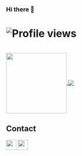 ### Hi there 👋
# ![Profile views](https://gpvc.arturio.dev/ssssssssssss)  
<br>
  <a href="https://github.com/anuraghazra/github-readme-stats">
  <img height="165" align="center" src="https://github-readme-stats.vercel.app/api?username=Danielcbrk&theme=radical" />
</a>
<a href="https://github.com/anuraghazra/github-readme-stats">
  <img align="center" src="https://github-readme-stats.vercel.app/api/top-langs/?username=Danielcbrk&layout=compact&theme=radical" />
</a>

## Contact 
<a>
  <a href="https://www.linkedin.com/in/daniel-de-campos-berraquero-a88b8b150/"><img height="28" align="center" src="https://content.linkedin.com/content/dam/me/business/en-us/amp/brand-site/v2/bg/LI-Logo.svg.original.svg" /></a>
</a>
<a>
  <a href="mailto: daniel_cm_br@hotmail.com"><img height="28" align="center" src="https://cdn-icons-png.flaticon.com/512/732/732223.png" /></a>
</a>




<!--
**Danielcbrk/Danielcbrk** is a ✨ _special_ ✨ repository because its `README.md` (this file) appears on your GitHub profile.

Here are some ideas to get you started:

- 🔭 I’m currently working on ...
- 🌱 I’m currently learning ...
- 👯 I’m looking to collaborate on ...
- 🤔 I’m looking for help with ...
- 💬 Ask me about ...
- 📫 How to reach me: ...
- 😄 Pronouns: ...
- ⚡ Fun fact: ...
-->
